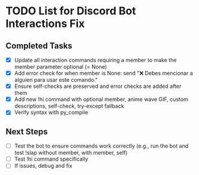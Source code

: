# TODO List for Discord Bot Interactions Fix

## Completed Tasks
- [x] Update all interaction commands requiring a member to make the member parameter optional (= None)
- [x] Add error check for when member is None: send "❌ Debes mencionar a alguien para usar este comando."
- [x] Ensure self-checks are preserved and error checks are added after them
- [x] Add new !hi command with optional member, anime wave GIF, custom descriptions, self-check, try-except fallback
- [x] Verify syntax with py_compile

## Next Steps
- [ ] Test the bot to ensure commands work correctly (e.g., run the bot and test !slap without member, with member, self)
- [ ] Test !hi command specifically
- [ ] If issues, debug and fix
